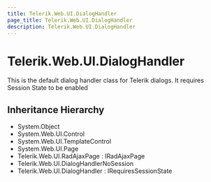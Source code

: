 ```yaml
---
title: Telerik.Web.UI.DialogHandler
page_title: Telerik.Web.UI.DialogHandler
description: Telerik.Web.UI.DialogHandler
---
```


# Telerik.Web.UI.DialogHandler

This is the default dialog handler class for Telerik dialogs. It requires Session State to be enabled

## Inheritance Hierarchy

* System.Object
* System.Web.UI.Control
* System.Web.UI.TemplateControl
* System.Web.UI.Page
* Telerik.Web.UI.RadAjaxPage : IRadAjaxPage
* Telerik.Web.UI.DialogHandlerNoSession
* Telerik.Web.UI.DialogHandler : IRequiresSessionState

